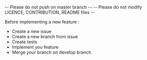 -- Please do not push on master branch --
-- Please do not modify LICENCE, CONTRIBUTION, README files --

Before implementing a new feature :
- Create a new issue
- Create a new branch from issue
- Create tests
- Implement you feature
- Merge your branch on develop branch